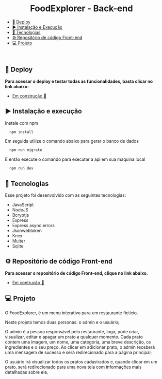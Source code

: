 <h1 align="center"> FoodExplorer - Back-end  </h1>

- [🔧 Deploy](#-deploy)
- [▶️ Instalação e Execução](#-instalação-e-execução)
- [🚀 Tecnologias](#-tecnologias)
- [⚙️ Repositório de código Front-end](#-repositório-de-código-back-end)
- [💻 Projeto](#-projeto)

<br>

## 🔧 Deploy

**Para acessar o deploy e testar todas as funcionalidades, basta clicar no link abaixo:**

- [Em construção 🚧]()

## ▶️ Instalação e execução

Instale com npm

```bash
  npm install
```

Em seguida utilize o comando abaixo para gerar o banco de dados

```bash
  npm run migrate
```

E então execute o comando para executar a api em sua maquina local

```bash
  npm run dev
```

## 🚀 Tecnologias

Esse projeto foi desenvolvido com as seguintes tecnologias:

- JavaScript
- NodeJS
- Bcryptjs
- Express
- Express async errors
- Jsonwebtoken
- Knex
- Multer
- Sqlite

## ⚙️ Repositório de código Front-end

**Para acessar o repositório de código Front-end, clique no link abaixo.**

- [Em contrução 🚧 ]()

## 💻 Projeto

O FoodExplorer, é um menu interativo para um restaurante fictício.

Neste projeto temos duas personas: o admin e o usuário;

O admin é a pessoa responsável pelo restaurante, logo, pode criar, visualizar, editar e apagar um prato a qualquer momento. Cada prato contem uma imagem, um nome, uma categoria, uma breve descrição, os ingredientes e o seu preço. Ao clicar em adicionar prato, o admin receberá uma mensagem de sucesso e será redirecionado para a página principal;

O usuário irá visualizar todos os pratos cadastrados e, quando clicar em um prato, será redirecionado para uma nova tela com informações mais detalhadas sobre ele.
